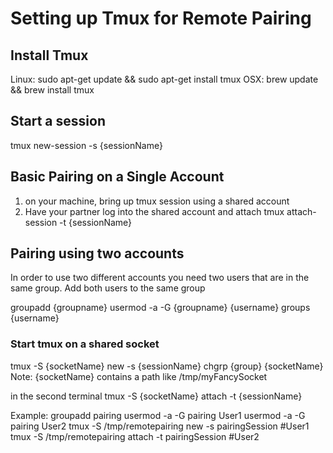 # Setting up Tmux for Remote Pairing

## Install Tmux
Linux: sudo apt-get update && sudo apt-get install tmux
OSX: brew update && brew install tmux

## Start a session
tmux new-session -s {sessionName}

## Basic Pairing on a Single Account
1. on your machine, bring up tmux session using a shared account
2. Have your partner log into the shared account and attach
	tmux attach-session -t {sessionName}


## Pairing using two accounts
In order to use two different accounts you need two users that are in the same group. Add both users to the same group

groupadd {groupname}
usermod -a -G {groupname} {username}
groups {username}

### Start tmux on a shared socket

tmux -S {socketName} new -s {sessionName}
chgrp {group} {socketName}
Note: {socketName} contains a path like /tmp/myFancySocket

in the second terminal
tmux -S {socketName} attach -t {sessionName}

Example:
groupadd pairing
usermod -a -G pairing User1
usermod -a -G pairing User2
tmux -S /tmp/remotepairing new -s pairingSession 		#User1
tmux -S /tmp/remotepairing attach -t pairingSession 	#User2
